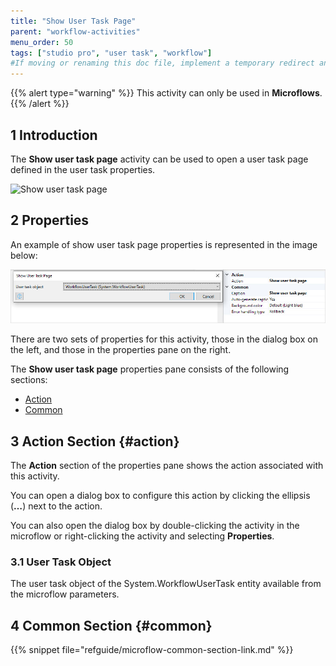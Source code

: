 ```yaml
---
title: "Show User Task Page"
parent: "workflow-activities"
menu_order: 50
tags: ["studio pro", "user task", "workflow"]
#If moving or renaming this doc file, implement a temporary redirect and let the respective team know they should update the URL in the product. See Mapping to Products for more details.
---
```


{{% alert type="warning" %}}
This activity can only be used in **Microflows**.
{{% /alert %}}

## 1 Introduction

The **Show user task page** activity can be used to open a user task page defined in the user task properties. 

![Show user task page](attachments/open-user-task/open-task-page.jpg)

## 2 Properties

An example of show user task page properties is represented in the image below:

![Show user task page Properties](attachments/open-user-task/open-task-page-properties.jpg)

There are two sets of properties for this activity, those in the dialog box on the left, and those in the properties pane on the right.

The **Show user task page** properties pane consists of the following sections:

* [Action](#action)
* [Common](#common)

## 3 Action Section {#action}

The **Action** section of the properties pane shows the action associated with this activity.

You can open a dialog box to configure this action by clicking the ellipsis (**…**) next to the action.

You can also open the dialog box by double-clicking the activity in the microflow or right-clicking the activity and selecting **Properties**.

### 3.1 User Task Object

The user task object of the System.WorkflowUserTask entity available from the microflow parameters.

## 4 Common Section {#common}

{{% snippet file="refguide/microflow-common-section-link.md" %}}